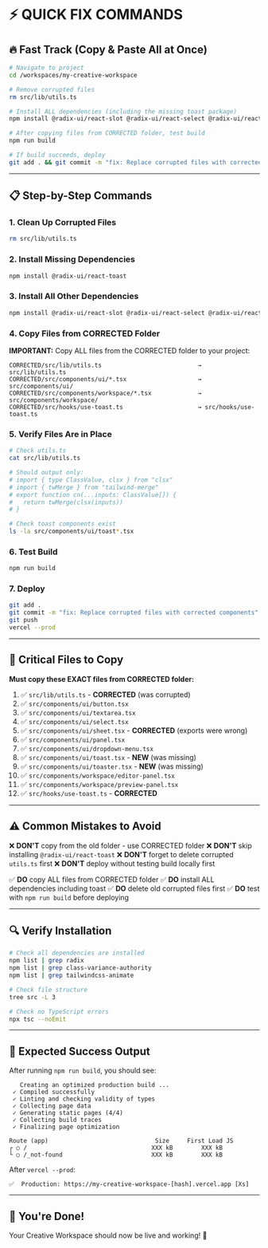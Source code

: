 # ⚡ QUICK FIX COMMANDS

## 🔥 Fast Track (Copy & Paste All at Once)

```bash
# Navigate to project
cd /workspaces/my-creative-workspace

# Remove corrupted files
rm src/lib/utils.ts

# Install ALL dependencies (including the missing toast package)
npm install @radix-ui/react-slot @radix-ui/react-select @radix-ui/react-dialog @radix-ui/react-dropdown-menu @radix-ui/react-toast class-variance-authority clsx tailwind-merge tailwindcss-animate

# After copying files from CORRECTED folder, test build
npm run build

# If build succeeds, deploy
git add . && git commit -m "fix: Replace corrupted files with corrected components" && git push && vercel --prod
```

---

## 📋 Step-by-Step Commands

### 1. Clean Up Corrupted Files
```bash
rm src/lib/utils.ts
```

### 2. Install Missing Dependencies
```bash
npm install @radix-ui/react-toast
```

### 3. Install All Other Dependencies
```bash
npm install @radix-ui/react-slot @radix-ui/react-select @radix-ui/react-dialog @radix-ui/react-dropdown-menu class-variance-authority clsx tailwind-merge tailwindcss-animate
```

### 4. Copy Files from CORRECTED Folder

**IMPORTANT:** Copy ALL files from the CORRECTED folder to your project:

```
CORRECTED/src/lib/utils.ts                           → src/lib/utils.ts
CORRECTED/src/components/ui/*.tsx                    → src/components/ui/
CORRECTED/src/components/workspace/*.tsx             → src/components/workspace/
CORRECTED/src/hooks/use-toast.ts                     → src/hooks/use-toast.ts
```

### 5. Verify Files Are in Place
```bash
# Check utils.ts
cat src/lib/utils.ts

# Should output only:
# import { type ClassValue, clsx } from "clsx"
# import { twMerge } from "tailwind-merge"
# export function cn(...inputs: ClassValue[]) {
#   return twMerge(clsx(inputs))
# }

# Check toast components exist
ls -la src/components/ui/toast*.tsx
```

### 6. Test Build
```bash
npm run build
```

### 7. Deploy
```bash
git add .
git commit -m "fix: Replace corrupted files with corrected components"
git push
vercel --prod
```

---

## 🎯 Critical Files to Copy

**Must copy these EXACT files from CORRECTED folder:**

1. ✅ `src/lib/utils.ts` - **CORRECTED** (was corrupted)
2. ✅ `src/components/ui/button.tsx`
3. ✅ `src/components/ui/textarea.tsx`
4. ✅ `src/components/ui/select.tsx`
5. ✅ `src/components/ui/sheet.tsx` - **CORRECTED** (exports were wrong)
6. ✅ `src/components/ui/panel.tsx`
7. ✅ `src/components/ui/dropdown-menu.tsx`
8. ✅ `src/components/ui/toast.tsx` - **NEW** (was missing)
9. ✅ `src/components/ui/toaster.tsx` - **NEW** (was missing)
10. ✅ `src/components/workspace/editor-panel.tsx`
11. ✅ `src/components/workspace/preview-panel.tsx`
12. ✅ `src/hooks/use-toast.ts` - **CORRECTED**

---

## ⚠️ Common Mistakes to Avoid

❌ **DON'T** copy from the old folder - use CORRECTED folder
❌ **DON'T** skip installing `@radix-ui/react-toast`
❌ **DON'T** forget to delete corrupted `utils.ts` first
❌ **DON'T** deploy without testing build locally first

✅ **DO** copy ALL files from CORRECTED folder
✅ **DO** install ALL dependencies including toast
✅ **DO** delete old corrupted files first
✅ **DO** test with `npm run build` before deploying

---

## 🔍 Verify Installation

```bash
# Check all dependencies are installed
npm list | grep radix
npm list | grep class-variance-authority
npm list | grep tailwindcss-animate

# Check file structure
tree src -L 3

# Check no TypeScript errors
npx tsc --noEmit
```

---

## 🚀 Expected Success Output

After running `npm run build`, you should see:

```
   Creating an optimized production build ...
 ✓ Compiled successfully
 ✓ Linting and checking validity of types    
 ✓ Collecting page data    
 ✓ Generating static pages (4/4)
 ✓ Collecting build traces    
 ✓ Finalizing page optimization    

Route (app)                              Size     First Load JS
┌ ○ /                                   XXX kB        XXX kB
└ ○ /_not-found                         XXX kB        XXX kB
```

After `vercel --prod`:

```
✅  Production: https://my-creative-workspace-[hash].vercel.app [Xs]
```

---

## 🎉 You're Done!

Your Creative Workspace should now be live and working! 🚀
